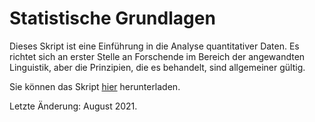 # Statistische Grundlagen
Dieses Skript ist eine Einführung in die Analyse quantitativer Daten. Es richtet
sich an erster Stelle an Forschende im Bereich der angewandten Linguistik, aber
die Prinzipien, die es behandelt, sind allgemeiner gültig.

Sie können das Skript [hier](https://github.com/janhove/statintro/raw/main/main.pdf) herunterladen.

Letzte Änderung: August 2021.
